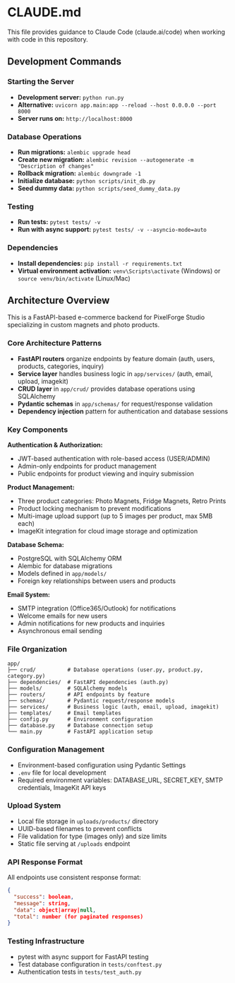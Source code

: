 # CLAUDE.md

This file provides guidance to Claude Code (claude.ai/code) when working with code in this repository.

## Development Commands

### Starting the Server
- **Development server:** `python run.py` 
- **Alternative:** `uvicorn app.main:app --reload --host 0.0.0.0 --port 8000`
- **Server runs on:** `http://localhost:8000`

### Database Operations
- **Run migrations:** `alembic upgrade head`
- **Create new migration:** `alembic revision --autogenerate -m "Description of changes"`
- **Rollback migration:** `alembic downgrade -1`
- **Initialize database:** `python scripts/init_db.py`
- **Seed dummy data:** `python scripts/seed_dummy_data.py`

### Testing
- **Run tests:** `pytest tests/ -v`
- **Run with async support:** `pytest tests/ -v --asyncio-mode=auto`

### Dependencies
- **Install dependencies:** `pip install -r requirements.txt`
- **Virtual environment activation:** `venv\Scripts\activate` (Windows) or `source venv/bin/activate` (Linux/Mac)

## Architecture Overview

This is a FastAPI-based e-commerce backend for PixelForge Studio specializing in custom magnets and photo products.

### Core Architecture Patterns
- **FastAPI routers** organize endpoints by feature domain (auth, users, products, categories, inquiry)
- **Service layer** handles business logic in `app/services/` (auth, email, upload, imagekit)
- **CRUD layer** in `app/crud/` provides database operations using SQLAlchemy
- **Pydantic schemas** in `app/schemas/` for request/response validation
- **Dependency injection** pattern for authentication and database sessions

### Key Components

**Authentication & Authorization:**
- JWT-based authentication with role-based access (USER/ADMIN)
- Admin-only endpoints for product management
- Public endpoints for product viewing and inquiry submission

**Product Management:**
- Three product categories: Photo Magnets, Fridge Magnets, Retro Prints
- Product locking mechanism to prevent modifications
- Multi-image upload support (up to 5 images per product, max 5MB each)
- ImageKit integration for cloud image storage and optimization

**Database Schema:**
- PostgreSQL with SQLAlchemy ORM
- Alembic for database migrations
- Models defined in `app/models/`
- Foreign key relationships between users and products

**Email System:**
- SMTP integration (Office365/Outlook) for notifications
- Welcome emails for new users
- Admin notifications for new products and inquiries
- Asynchronous email sending

### File Organization
```
app/
├── crud/          # Database operations (user.py, product.py, category.py)
├── dependencies/  # FastAPI dependencies (auth.py)
├── models/        # SQLAlchemy models
├── routers/       # API endpoints by feature
├── schemas/       # Pydantic request/response models
├── services/      # Business logic (auth, email, upload, imagekit)
├── templates/     # Email templates
├── config.py      # Environment configuration
├── database.py    # Database connection setup
└── main.py        # FastAPI application setup
```

### Configuration Management
- Environment-based configuration using Pydantic Settings
- `.env` file for local development
- Required environment variables: DATABASE_URL, SECRET_KEY, SMTP credentials, ImageKit API keys

### Upload System
- Local file storage in `uploads/products/` directory
- UUID-based filenames to prevent conflicts
- File validation for type (images only) and size limits
- Static file serving at `/uploads` endpoint

### API Response Format
All endpoints use consistent response format:
```json
{
  "success": boolean,
  "message": string,
  "data": object|array|null,
  "total": number (for paginated responses)
}
```

### Testing Infrastructure
- pytest with async support for FastAPI testing
- Test database configuration in `tests/conftest.py`
- Authentication tests in `tests/test_auth.py`